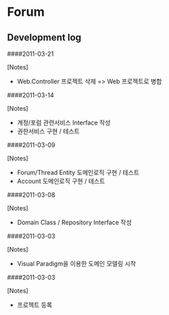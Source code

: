 ﻿Forum
========================


Development log
---------------

####2011-03-21

[Notes]

* Web.Controller 프로젝트 삭제 => Web 프로젝트로 병합

####2011-03-14

[Notes]

* 계정/포럼 관련서비스 Interface 작성
* 권한서비스 구현 / 테스트

####2011-03-09

[Notes]

* Forum/Thread Entity 도메인로직 구현 / 테스트
* Account 도메인로직 구현 / 테스트

####2011-03-08

[Notes]

* Domain Class / Repository Interface 작성

####2011-03-03

[Notes]

* Visual Paradigm을 이용한 도메인 모델링 시작


####2011-03-03

[Notes]

* 프로젝트 등록